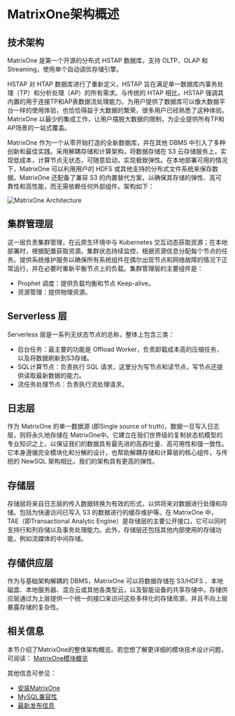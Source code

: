 # **MatrixOne架构概述**

## **技术架构**

MatrixOne 是第一个开源的分布式 HSTAP 数据库，支持 OLTP、OLAP 和 Streaming，使用单个自动调优存储引擎。

HSTAP 对 HTAP 数据库进行了重新定义，HSTAP 旨在满足单一数据库内事务处理（TP）和分析处理（AP）的所有需求。与传统的 HTAP 相比，HSTAP 强调其内置的用于连接TP和AP表数据流处理能力。为用户提供了数据库可以像大数据平台一样的使用体验，也恰恰得益于大数据的繁荣，很多用户已经熟悉了这种体验。
MatrixOne 以最少的集成工作，让用户摆脱大数据的限制，为企业提供所有TP和AP场景的一站式覆盖。

MatrixOne 作为一个从零开始打造的全新数据库，并在其他 DBMS 中引入了多种创新和最佳实践。采用解耦存储和计算架构，将数据存储在 S3 云存储服务上，实现低成本，计算节点无状态，可随意启动，实现极致弹性。在本地部署可用的情况下，MatrixOne 可以利用用户的 HDFS 或其他支持的分布式文件系统来保存数据。MatrixOne 还配备了兼容 S3 的内置替代方案，以确保其存储的弹性、高可靠性和高性能，而无需依赖任何外部组件。架构如下：

![MatrixOne Architecture](https://github.com/matrixorigin/artwork/blob/main/docs/overview/matrixone_new_arch.png?raw=true)

## **集群管理层**

这一层负责集群管理，在云原生环境中与 Kubernetes 交互动态获取资源；在本地部署时，根据配置获取资源。集群状态持续监控，根据资源信息分配每个节点的任务。提供系统维护服务以确保所有系统组件在偶尔出现节点和网络故障的情况下正常运行，并在必要时重新平衡节点上的负载。集群管理层的主要组件是：

- Prophet 调度：提供负载均衡和节点 Keep-alive。
- 资源管理：提供物理资源。

## **Serverless 层**

Serverless 层是一系列无状态节点的总称，整体上包含三类：

- 后台任务：最主要的功能是 Offload Worker，负责卸载成本高的压缩任务，以及将数据刷新到S3存储。
- SQL计算节点：负责执行 SQL 请求，这里分为写节点和读节点，写节点还提供读取最新数据的能力。
- 流任务处理节点：负责执行流处理请求。

## **日志层**

作为 MatrixOne 的单一数据源 (即Single source of truth)，数据一旦写入日志层，则将永久地存储在 MatrixOne中。它建立在我们世界级的复制状态机模型的专业知识之上，以保证我们的数据具有最先进的高吞吐量、高可用性和强一致性。它本身遵循完全模块化和分解的设计，也帮助解耦存储和计算层的核心组件，与传统的 NewSQL 架构相比，我们的架构具有更高的弹性。

## **存储层**

存储层将来自日志层的传入数据转换为有效的形式，以供将来对数据进行处理和存储。包括为快速访问已写入 S3 的数据进行的缓存维护等。在 MatrixOne 中，TAE（即Transactional Analytic Engine）是存储层的主要公开接口，它可以同时支持行和列存储以及事务处理能力。此外，存储层还包括其他内部使用的存储功能，例如流媒体的中间存储。

## **存储供应层**

作为与基础架构解耦的 DBMS，MatrixOne 可以将数据存储在 S3/HDFS 、本地磁盘、本地服务器、混合云或其他各类型云，以及智能设备的共享存储中。存储供应层通过为上层提供一个统一的接口来访问这些多样化的存储资源，并且不向上层暴露存储的复杂性。

## **相关信息**

本节介绍了MatrixOne的整体架构概览。若您想了解更详细的模块技术设计问题，可阅读：
[MatrixOne模块概览](MatrixOne-Tech-Design/matrixone-techdesign.md)  

其他信息可参见：

* [安装MatrixOne](../Get-Started/install-standalone-matrixone.md)
* [MySQL兼容性](mysql-compatibility.md)
* [最新发布信息](whats-new.md)
